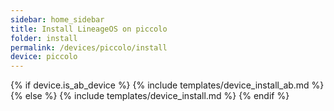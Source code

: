 ```yaml
---
sidebar: home_sidebar
title: Install LineageOS on piccolo
folder: install
permalink: /devices/piccolo/install
device: piccolo
---
```

{% if device.is_ab_device %}
{% include templates/device_install_ab.md %}
{% else %}
{% include templates/device_install.md %}
{% endif %}
